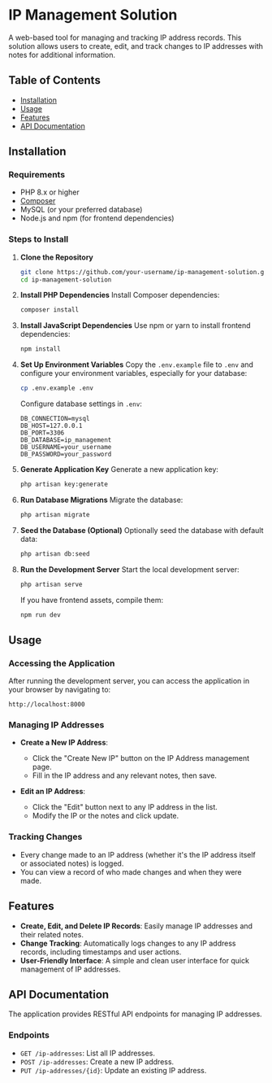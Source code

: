 
# IP Management Solution

A web-based tool for managing and tracking IP address records. This solution allows users to create, edit, and track changes to IP addresses with notes for additional information.

## Table of Contents

- [Installation](#installation)
- [Usage](#usage)
- [Features](#features)
- [API Documentation](#api-documentation)

## Installation

### Requirements

- PHP 8.x or higher
- [Composer](https://getcomposer.org/)
- MySQL (or your preferred database)
- Node.js and npm (for frontend dependencies)

### Steps to Install

1. **Clone the Repository**
   ```bash
   git clone https://github.com/your-username/ip-management-solution.git
   cd ip-management-solution
   ```

2. **Install PHP Dependencies**
   Install Composer dependencies:
   ```bash
   composer install
   ```

3. **Install JavaScript Dependencies**
   Use npm or yarn to install frontend dependencies:
   ```bash
   npm install
   ```

4. **Set Up Environment Variables**
   Copy the `.env.example` file to `.env` and configure your environment variables, especially for your database:
   ```bash
   cp .env.example .env
   ```

   Configure database settings in `.env`:
   ```env
   DB_CONNECTION=mysql
   DB_HOST=127.0.0.1
   DB_PORT=3306
   DB_DATABASE=ip_management
   DB_USERNAME=your_username
   DB_PASSWORD=your_password
   ```

5. **Generate Application Key**
   Generate a new application key:
   ```bash
   php artisan key:generate
   ```

6. **Run Database Migrations**
   Migrate the database:
   ```bash
   php artisan migrate
   ```

7. **Seed the Database (Optional)**
   Optionally seed the database with default data:
   ```bash
   php artisan db:seed
   ```

8. **Run the Development Server**
   Start the local development server:
   ```bash
   php artisan serve
   ```

   If you have frontend assets, compile them:
   ```bash
   npm run dev
   ```

## Usage

### Accessing the Application

After running the development server, you can access the application in your browser by navigating to:
```
http://localhost:8000
```

### Managing IP Addresses

- **Create a New IP Address**: 
  - Click the "Create New IP" button on the IP Address management page.
  - Fill in the IP address and any relevant notes, then save.
  
- **Edit an IP Address**: 
  - Click the "Edit" button next to any IP address in the list.
  - Modify the IP or the notes and click update.

### Tracking Changes

- Every change made to an IP address (whether it's the IP address itself or associated notes) is logged.
- You can view a record of who made changes and when they were made.

## Features

- **Create, Edit, and Delete IP Records**: Easily manage IP addresses and their related notes.
- **Change Tracking**: Automatically logs changes to any IP address records, including timestamps and user actions.
- **User-Friendly Interface**: A simple and clean user interface for quick management of IP addresses.

## API Documentation

The application provides RESTful API endpoints for managing IP addresses.

### Endpoints

- `GET /ip-addresses`: List all IP addresses.
- `POST /ip-addresses`: Create a new IP address.
- `PUT /ip-addresses/{id}`: Update an existing IP address.
